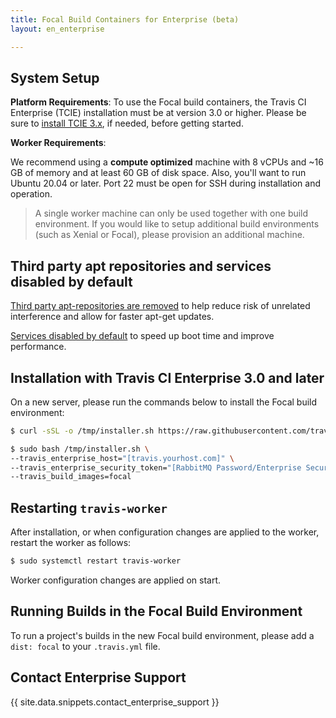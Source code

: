 ```yaml
---
title: Focal Build Containers for Enterprise (beta)
layout: en_enterprise

---
```


## System Setup

**Platform Requirements**: To use the Focal build containers, the Travis CI Enterprise (TCIE) installation must be at version 3.0 or higher. 
Please be sure to [install TCIE 3.x](/user/enterprise/tcie-3.x-setting-up-travis-ci-enterprise), if needed, before getting started.

**Worker Requirements**:

We recommend using a **compute optimized** machine with 8 vCPUs and ~16 GB of memory and at least 60 GB of disk space. Also, you'll want to run Ubuntu 20.04 or later. Port 22 must be open for SSH during installation and operation.

> A single worker machine can only be used together with one build environment. If you would like to setup additional build environments (such as Xenial or Focal), please provision an additional machine. 

## Third party apt repositories and services disabled by default

[Third party apt-repositories are removed](https://docs.travis-ci.com/user/reference/focal/#third-party-apt-repositories-removed) to help reduce risk of unrelated interference and allow for faster apt-get updates.

[Services disabled by default](https://docs.travis-ci.com/user/reference/focal/#services-disabled-by-default) to speed up boot time and improve performance.

## Installation with Travis CI Enterprise 3.0 and later

On a new server, please run the commands below to install the Focal build environment:

```bash
$ curl -sSL -o /tmp/installer.sh https://raw.githubusercontent.com/travis-ci/travis-enterprise-worker-installers/master/installer.sh

$ sudo bash /tmp/installer.sh \
--travis_enterprise_host="[travis.yourhost.com]" \
--travis_enterprise_security_token="[RabbitMQ Password/Enterprise Security Token]" \
--travis_build_images=focal
```

## Restarting `travis-worker`

After installation, or when configuration changes are applied to the worker, restart the worker as follows:

```bash
$ sudo systemctl restart travis-worker
```

Worker configuration changes are applied on start.

## Running Builds in the Focal Build Environment

To run a project's builds in the new Focal build environment, please add a `dist: focal` to your `.travis.yml` file.

## Contact Enterprise Support

{{ site.data.snippets.contact_enterprise_support }}
